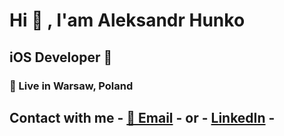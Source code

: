 # Hi 👋 , I'am Aleksandr Hunko

## iOS Developer 

### 📍 Live in Warsaw, Poland

## Contact with me - [📧 Email](mailto:aliaksandr.hunko@gmail.com) - or - [LinkedIn](https://www.linkedin.com/in/aleksandr-hunko-8b8115250/) - 
<!--

